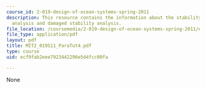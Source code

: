```yaml
---
course_id: 2-019-design-of-ocean-systems-spring-2011
description: This resource contains the information about the stability, hydrostatic
  analysis and damaged stability analysis.
file_location: /coursemedia/2-019-design-of-ocean-systems-spring-2011/ecf9fab2eee7923442296e5d4fcc00fa_MIT2_019S11_ParaTut4.pdf
file_type: application/pdf
layout: pdf
title: MIT2_019S11_ParaTut4.pdf
type: course
uid: ecf9fab2eee7923442296e5d4fcc00fa

---
```

None